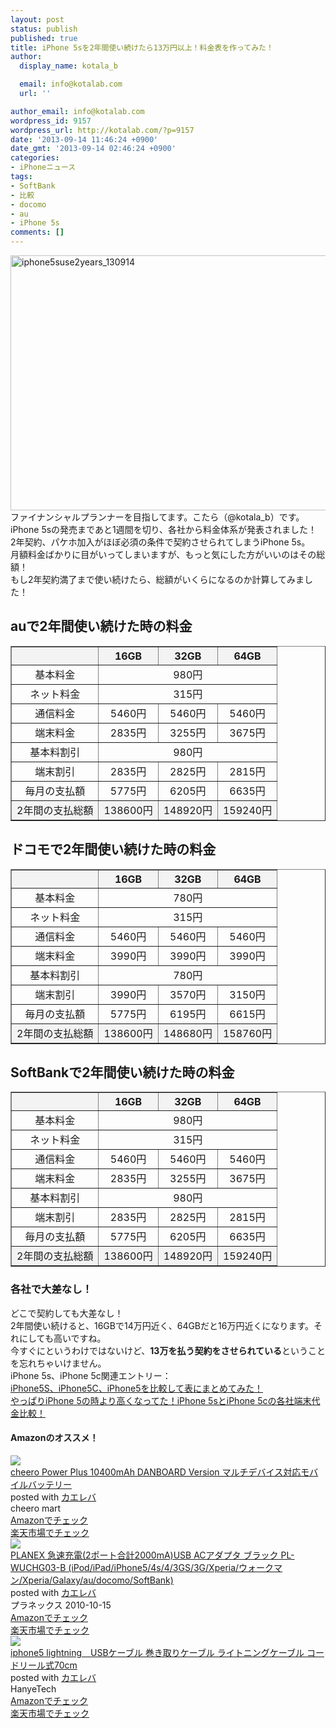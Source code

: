 ```yaml
---
layout: post
status: publish
published: true
title: iPhone 5sを2年間使い続けたら13万円以上！料金表を作ってみた！
author:
  display_name: kotala_b

  email: info@kotalab.com
  url: ''

author_email: info@kotalab.com
wordpress_id: 9157
wordpress_url: http://kotalab.com/?p=9157
date: '2013-09-14 11:46:24 +0900'
date_gmt: '2013-09-14 02:46:24 +0900'
categories:
- iPhoneニュース
tags:
- SoftBank
- 比較
- docomo
- au
- iPhone 5s
comments: []
---
```

<p><img src="http://kotalab.com/wp-content/uploads/iphone5suse2years_130914-546x408.jpg" alt="iphone5suse2years_130914" width="546" height="408" class="alignnone size-large wp-image-9175" /><br />
ファイナンシャルプランナーを目指してます。こたら（@kotala_b）です。<br />
iPhone 5sの発売まであと1週間を切り、各社から料金体系が発表されました！<br />
2年契約、パケホ加入がほぼ必須の条件で契約させられてしまうiPhone 5s。<br />
月額料金ばかりに目がいってしまいますが、もっと気にした方がいいのはその総額！<br />
もし2年契約満了まで使い続けたら、総額がいくらになるのか計算してみました！<br />
<!--more--></p>
<h2>auで2年間使い続けた時の料金</h2>
<table border="1" width="100%" align="center">
<tbody>
<tr bgcolor="#f3f3f3" align="center">
<th></th>
<th>16GB</th>
<th>32GB</th>
<th>64GB</th>
</tr>
<tr align="center">
<td>基本料金</td>
<td colspan="3">980円</td>
</tr>
<tr align="center">
<td>ネット料金</td>
<td colspan="3">315円</td>
</tr>
<tr align="center">
<td>通信料金</td>
<td>5460円</td>
<td>5460円</td>
<td>5460円</td>
</tr>
<tr align="center">
<td>端末料金</td>
<td>2835円</td>
<td>3255円</td>
<td>3675円</td>
</tr>
<tr align="center">
<td>基本料割引</td>
<td colspan="3">980円</td>
</tr>
<tr align="center">
<td>端末割引</td>
<td>2835円</td>
<td>2825円</td>
<td>2815円</td>
</tr>
<tr align="center">
<td>毎月の支払額</td>
<td>5775円</td>
<td>6205円</td>
<td>6635円</td>
</tr>
<tr align="center" bgcolor="#f3f3f3">
<td>2年間の支払総額</td>
<td>138600円</td>
<td>148920円</td>
<td>159240円</td>
</tr>
</tbody>
</table>
<h2>ドコモで2年間使い続けた時の料金</h2>
<table border="1" width="100%" align="center">
<tbody>
<tr bgcolor="#f3f3f3" align="center">
<th></th>
<th>16GB</th>
<th>32GB</th>
<th>64GB</th>
</tr>
<tr align="center">
<td>基本料金</td>
<td colspan="3">780円</td>
</tr>
<tr align="center">
<td>ネット料金</td>
<td colspan="3">315円</td>
</tr>
<tr align="center">
<td>通信料金</td>
<td>5460円</td>
<td>5460円</td>
<td>5460円</td>
</tr>
<tr align="center">
<td>端末料金</td>
<td>3990円</td>
<td>3990円</td>
<td>3990円</td>
</tr>
<tr align="center">
<td>基本料割引</td>
<td colspan="3">780円</td>
</tr>
<tr align="center">
<td>端末割引</td>
<td>3990円</td>
<td>3570円</td>
<td>3150円</td>
</tr>
<tr align="center">
<td>毎月の支払額</td>
<td>5775円</td>
<td>6195円</td>
<td>6615円</td>
</tr>
<tr align="center" bgcolor="#f3f3f3">
<td>2年間の支払総額</td>
<td>138600円</td>
<td>148680円</td>
<td>158760円</td>
</tr>
</tbody>
</table>
<h2>SoftBankで2年間使い続けた時の料金</h2>
<table border="1" width="100%" align="center">
<tbody>
<tr bgcolor="#f3f3f3" align="center">
<th></th>
<th>16GB</th>
<th>32GB</th>
<th>64GB</th>
</tr>
<tr align="center">
<td>基本料金</td>
<td colspan="3">980円</td>
</tr>
<tr align="center">
<td>ネット料金</td>
<td colspan="3">315円</td>
</tr>
<tr align="center">
<td>通信料金</td>
<td>5460円</td>
<td>5460円</td>
<td>5460円</td>
</tr>
<tr align="center">
<td>端末料金</td>
<td>2835円</td>
<td>3255円</td>
<td>3675円</td>
</tr>
<tr align="center">
<td>基本料割引</td>
<td colspan="3">980円</td>
</tr>
<tr align="center">
<td>端末割引</td>
<td>2835円</td>
<td>2825円</td>
<td>2815円</td>
</tr>
<tr align="center">
<td>毎月の支払額</td>
<td>5775円</td>
<td>6205円</td>
<td>6635円</td>
</tr>
<tr align="center" bgcolor="#f3f3f3">
<td>2年間の支払総額</td>
<td>138600円</td>
<td>148920円</td>
<td>159240円</td>
</tr>
</tbody>
</table>
<h3>各社で大差なし！</h3>
<p>どこで契約しても大差なし！<br />
2年間使い続けると、16GBで14万円近く、64GBだと16万円近くになります。それにしても高いですね。<br />
今すぐにというわけではないけど、<strong>13万を払う契約をさせられている</strong>ということを忘れちゃいけません。<br />
iPhone 5s、iPhone 5c関連エントリー：<br />
<a href="http://kotalab.com/iphone5s-iphone5c-iphone5-compare" target="_blank">iPhone5S、iPhone5C、iPhone5を比較して表にまとめてみた！</a><br />
<a href="http://kotalab.com/iphone-5s-compare" target="_blank">やっぱりiPhone 5の時より高くなってた！iPhone 5sとiPhone 5cの各社端末代金比較！</a></p>
<h4 class="aam">Amazonのオススメ！</h4>
<div class="kaerebalink-box">
<div class="kaerebalink-image"><a href="http://www.amazon.co.jp/exec/obidos/ASIN/B00CY6P968/same-22/ref=nosim/" rel="nofollow" target="_blank"><img src="http://ecx.images-amazon.com/images/I/31KsxIFmn0L._SL160_.jpg" style="border: none;" /></a></div>
<div class="kaerebalink-info">
<div class="kaerebalink-name"><a href="http://www.amazon.co.jp/exec/obidos/ASIN/B00CY6P968/same-22/ref=nosim/" rel="nofollow" target="_blank">cheero Power Plus 10400mAh DANBOARD Version マルチデバイス対応モバイルバッテリー</a>
<div class="kaerebalink-powered-date">posted with <a href="http://kaereba.com" rel="nofollow" target="_blank">カエレバ</a></div>
</div>
<div class="kaerebalink-detail"> cheero mart     </div>
<div class="kaerebalink-link1">
<div class="shoplinkamazon"><a href="http://www.amazon.co.jp/gp/search?keywords=cheero%20Power%20Plus%2010400mAh%20DANBOARD%20Version&__mk_ja_JP=%83J%83%5E%83J%83i&tag=same-22" rel="nofollow" target="_blank" title="アマゾン" >Amazonでチェック</a></div>
<div class="shoplinkrakuten"><a href="http://c.af.moshimo.com/af/c/click?a_id=374939&p_id=54&pc_id=54&pl_id=616&s_v=b5Rz2P0601xu&url=http%3A%2F%2Fsearch.rakuten.co.jp%2Fsearch%2Fmall%2Fcheero%2520Power%2520Plus%252010400mAh%2520DANBOARD%2520Version%2F-%2Ff.1-p.1-s.1-sf.0-st.A-v.2%3Fx%3D0" rel="nofollow" target="_blank" title="楽天市場" >楽天市場でチェック</a></div>
</div>
</div>
<div class="booklink-footer"></div>
</div>
<div class="kaerebalink-box">
<div class="kaerebalink-image"><a href="http://www.amazon.co.jp/exec/obidos/ASIN/B0043BX040/same-22/ref=nosim/" rel="nofollow" target="_blank"><img src="http://ecx.images-amazon.com/images/I/316MSGmwC7L._SL160_.jpg" style="border: none;" /></a></div>
<div class="kaerebalink-info">
<div class="kaerebalink-name"><a href="http://www.amazon.co.jp/exec/obidos/ASIN/B0043BX040/same-22/ref=nosim/" rel="nofollow" target="_blank">PLANEX 急速充電(2ポート合計2000mA)USB ACアダプタ ブラック PL-WUCHG03-B (iPod/iPad/iPhone5/4s/4/3GS/3G/Xperia/ウォークマン/Xperia/Galaxy/au/docomo/SoftBank)</a>
<div class="kaerebalink-powered-date">posted with <a href="http://kaereba.com" rel="nofollow" target="_blank">カエレバ</a></div>
</div>
<div class="kaerebalink-detail"> プラネックス 2010-10-15    </div>
<div class="kaerebalink-link1">
<div class="shoplinkamazon"><a href="http://www.amazon.co.jp/gp/search?keywords=G%2F3GS%2F4&__mk_ja_JP=%83J%83%5E%83J%83i&tag=same-22" rel="nofollow" target="_blank" title="アマゾン" >Amazonでチェック</a></div>
<div class="shoplinkrakuten"><a href="http://c.af.moshimo.com/af/c/click?a_id=374939&p_id=54&pc_id=54&pl_id=616&s_v=b5Rz2P0601xu&url=http%3A%2F%2Fsearch.rakuten.co.jp%2Fsearch%2Fmall%2FG%252F3GS%252F4%2F-%2Ff.1-p.1-s.1-sf.0-st.A-v.2%3Fx%3D0" rel="nofollow" target="_blank" title="楽天市場" >楽天市場でチェック</a></div>
</div>
</div>
<div class="booklink-footer"></div>
</div>
<div class="kaerebalink-box">
<div class="kaerebalink-image"><a href="http://www.amazon.co.jp/exec/obidos/ASIN/B00AJFB51E/same-22/ref=nosim/" rel="nofollow" target="_blank"><img src="http://ecx.images-amazon.com/images/I/51l6YjrxJQL._SL160_.jpg" style="border: none;" /></a></div>
<div class="kaerebalink-info">
<div class="kaerebalink-name"><a href="http://www.amazon.co.jp/exec/obidos/ASIN/B00AJFB51E/same-22/ref=nosim/" rel="nofollow" target="_blank">iphone5 lightning　USBケーブル 巻き取りケーブル ライトニングケーブル コードリール式70cm</a>
<div class="kaerebalink-powered-date">posted with <a href="http://kaereba.com" rel="nofollow" target="_blank">カエレバ</a></div>
</div>
<div class="kaerebalink-detail"> HanyeTech     </div>
<div class="kaerebalink-link1">
<div class="shoplinkamazon"><a href="http://www.amazon.co.jp/gp/search?keywords=iphone5%20lightning%20USB%83P%81%5B%83u%83%8B%20%8A%AA%82%AB%8E%E6%82%E8%83P%81%5B%83u%83%8B%20%83%89%83C%83g%83j%83%93%83O&__mk_ja_JP=%83J%83%5E%83J%83i&tag=same-22" rel="nofollow" target="_blank" title="アマゾン" >Amazonでチェック</a></div>
<div class="shoplinkrakuten"><a href="http://c.af.moshimo.com/af/c/click?a_id=374939&p_id=54&pc_id=54&pl_id=616&s_v=b5Rz2P0601xu&url=http%3A%2F%2Fsearch.rakuten.co.jp%2Fsearch%2Fmall%2Fiphone5%2520lightning%2520USB%25E3%2582%25B1%25E3%2583%25BC%25E3%2583%2596%25E3%2583%25AB%2520%25E5%25B7%25BB%25E3%2581%258D%25E5%258F%2596%25E3%2582%258A%25E3%2582%25B1%25E3%2583%25BC%25E3%2583%2596%25E3%2583%25AB%2520%25E3%2583%25A9%25E3%2582%25A4%25E3%2583%2588%25E3%2583%258B%25E3%2583%25B3%25E3%2582%25B0%2F-%2Ff.1-p.1-s.1-sf.0-st.A-v.2%3Fx%3D0" rel="nofollow" target="_blank" title="楽天市場" >楽天市場でチェック</a></div>
</div>
</div>
<div class="booklink-footer"></div>
</div>
